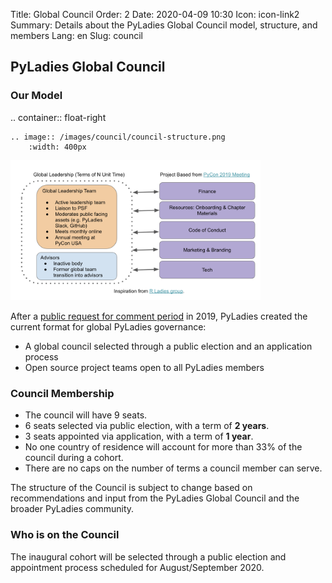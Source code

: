 Title: Global Council
Order: 2
Date: 2020-04-09 10:30
Icon: icon-link2
Summary: Details about the PyLadies Global Council model, structure, and members
Lang: en
Slug: council

## PyLadies Global Council

### Our Model

.. container:: float-right

    .. image:: /images/council/council-structure.png
        :width: 400px

<div class="float-right container">
  <img src="/images/council/council-structure.png"
     alt="PyLadies governance structure" width="400px" />
</div>

After a [public request for comment period](https://github.com/pyladies/global-organizing/issues/11) in 2019, PyLadies created the current format for global PyLadies governance:

- A global council selected through a public election and an application process
- Open source project teams open to all PyLadies members

### Council Membership

- The council will have 9 seats.
- 6 seats selected via public election, with a term of **2 years**.
- 3 seats appointed via application, with a term of **1 year**.
- No one country of residence will account for more than 33% of the council during a cohort.
- There are no caps on the number of terms a council member can serve.

The structure of the Council is subject to change based on recommendations and input from the PyLadies Global Council and the broader PyLadies community.

### Who is on the Council

The inaugural cohort will be selected through a public election and appointment process scheduled for August/September 2020.

